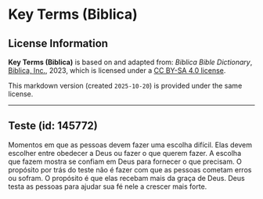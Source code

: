 # Key Terms (Biblica)

## License Information

**Key Terms (Biblica)** is based on and adapted from: _Biblica Bible Dictionary_, [Biblica, Inc.](https://www.biblica.com/), 2023, which is licensed under a [CC BY-SA 4.0 license](https://creativecommons.org/licenses/by-sa/4.0/legalcode.en).

This markdown version (created `2025-10-20`) is provided under the same license.



--------------------------------

## Teste (id: 145772)

Momentos em que as pessoas devem fazer uma escolha difícil. Elas devem escolher entre obedecer a Deus ou fazer o que querem fazer. A escolha que fazem mostra se confiam em Deus para fornecer o que precisam. O propósito por trás do teste não é fazer com que as pessoas cometam erros ou sofram. O propósito é que elas recebam mais da graça de Deus. Deus testa as pessoas para ajudar sua fé nele a crescer mais forte.


